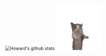 ![Howard's github stats](https://github-readme-stats.vercel.app/api?username=zamhown&show_icons=true&theme=transparent) <img src="https://github.com/zamhown/zamhown/blob/main/happy_cat.gif" alt="cat" style="height:150px;"/>
